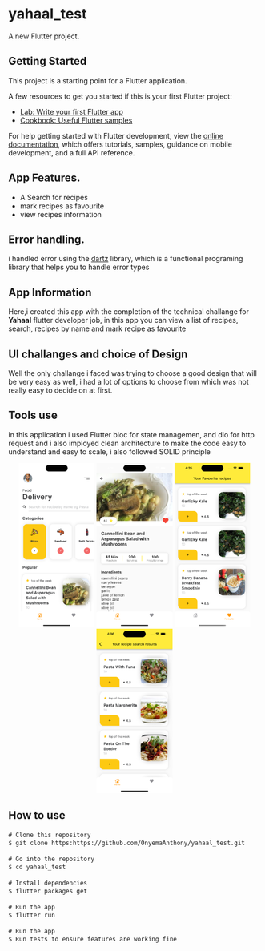 # yahaal_test

A new Flutter project.

## Getting Started

This project is a starting point for a Flutter application.

A few resources to get you started if this is your first Flutter project:

- [Lab: Write your first Flutter app](https://docs.flutter.dev/get-started/codelab)
- [Cookbook: Useful Flutter samples](https://docs.flutter.dev/cookbook)

For help getting started with Flutter development, view the
[online documentation](https://docs.flutter.dev/), which offers tutorials,
samples, guidance on mobile development, and a full API reference.

## App Features.

- A Search for recipes
- mark recipes as favourite
- view recipes information

## Error handling.
 i handled error using the [dartz](https://pub.dev/packages/dartz) library, which is a functional programing library that helps you to handle error types


## App Information
Here,i created this app with the completion of the technical challange for **Yahaal** flutter developer job, in this app you can view a list of recipes, search, recipes by name and mark recipe as favourite

## UI challanges and choice of Design
Well the only challange i faced was trying to choose a good design that will be very easy as well, i had a lot of options to choose from which was not really easy to decide on at first.



## Tools use
in this application i used Flutter bloc for state managemen, and dio for http request and i also imployed clean architecture to make the code easy to understand and easy to scale, i also followed SOLID principle



<p align="center">
<img src="screenshots/home.png" width="30%">
<img src="screenshots/detail.png" width="30%">
<img src="screenshots/favourite.png" width="30%">
<img src="screenshots/search.png" width="30%">

</p>

## How to use

```
# Clone this repository
$ git clone https:https://github.com/OnyemaAnthony/yahaal_test.git

# Go into the repository
$ cd yahaal_test

# Install dependencies
$ flutter packages get

# Run the app
$ flutter run

# Run the app
$ Run tests to ensure features are working fine
```

